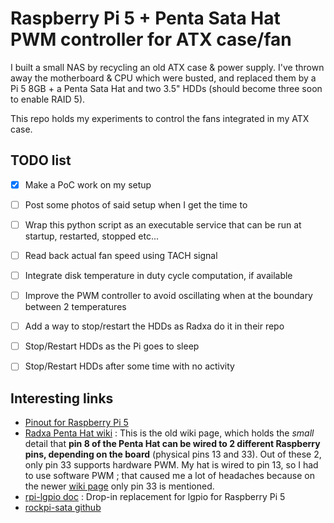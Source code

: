# Raspberry Pi 5 + Penta Sata Hat PWM controller for ATX case/fan

I built a small NAS by recycling an old ATX case & power supply.
I've thrown away the motherboard & CPU which were busted, 
and replaced them by a Pi 5 8GB + a Penta Sata Hat and two 3.5" HDDs (should become three soon to enable RAID 5).

This repo holds my experiments to control the fans integrated in my ATX case.


## TODO list

- [x] Make a PoC work on my setup
- [ ] Post some photos of said setup when I get the time to
- [ ] Wrap this python script as an executable service that can be run at startup, restarted, stopped etc...
- [ ] Read back actual fan speed using TACH signal
- [ ] Integrate disk temperature in duty cycle computation, if available
- [ ] Improve the PWM controller to avoid oscillating when at the boundary between 2 temperatures
- [ ] Add a way to stop/restart the HDDs as Radxa do it in their repo
- [ ] Stop/Restart HDDs as the Pi goes to sleep
- [ ] Stop/Restart HDDs after some time with no activity


## Interesting links

- [Pinout for Raspberry Pi 5](https://pinout.xyz)
- [Radxa Penta Hat wiki](https://wiki.radxa.com/Penta_SATA_HAT) :
    This is the old wiki page, which holds the _small_ detail that 
    **pin 8 of the Penta Hat can be wired to 2 different Raspberry pins, depending on the board** (physical pins 13 and 33). 
    Out of these 2, only pin 33 supports hardware PWM. 
    My hat is wired to pin 13, so I had to use software PWM ; 
    that caused me a lot of headaches because on the newer [wiki page](https://docs.radxa.com/en/accessories/penta-sata-hat/sata-hat-top-board) only pin 33 is mentioned.
- [rpi-lgpio doc](https://rpi-lgpio.readthedocs.io) : Drop-in replacement for lgpio for Raspberry Pi 5
- [rockpi-sata github](https://github.com/radxa/rockpi-sata)
